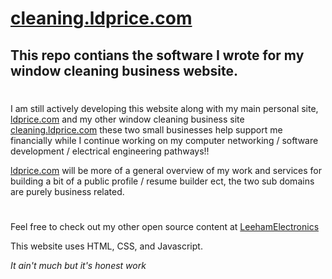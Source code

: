 # [cleaning.ldprice.com](https://www.cleaning.ldprice.com)

## This repo contians the software I wrote for my window cleaning business website.

#

I am still actively developing this website along with my main personal site, [ldprice.com](https://www.ldprice.com) and my other window cleaning business site [cleaning.ldprice.com](https://www.cleaning.ldprice.com) these two small businesses help support me financially while I continue working on my computer networking / software development / electrical engineering pathways!!

[ldprice.com](https://www.ldprice.com) will be more of a general overview of my work and services for building a bit of a public profile / resume builder ect, the two sub domains are purely business related.

#

Feel free to check out my other open source content at [LeehamElectronics](https://github.com/LeehamElectronics)

This website uses HTML, CSS, and Javascript.

_It ain't much but it's honest work_
